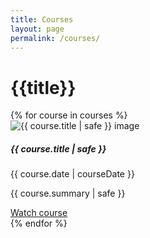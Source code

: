 ```yaml
---
title: Courses
layout: page
permalink: /courses/
---
```


# {{title}}

<div class="container mt-4">
  <div class="row row-cols-1 row-cols-md-2 row-cols-lg-3">
    {% for course in courses %}
    <div class="col mb-4">
      <div class="card h-100">
        <img
          src="{{ course.thumbnail | safe }}"
          alt="{{ course.title | safe }} image"
          class="card-img-top"
        />
        <div class="card-body">
          <h5 class="card-title my-0">{{ course.title | safe }}</h5>
          <time
            class="item-date small d-block text-muted mb-2"
            datetime="{{ course.date | safe }}"
            >{{ course.date | courseDate }}</time
          >
          <p class="card-text">{{ course.summary | safe }}</p>
          <a
            href="{{ course.url | url }}"
            class="btn btn-secondary stretched-link"
            target="_blank"
            >Watch course</a
          >
        </div>
      </div>
    </div>
    {% endfor %}
  </div>
</div>
